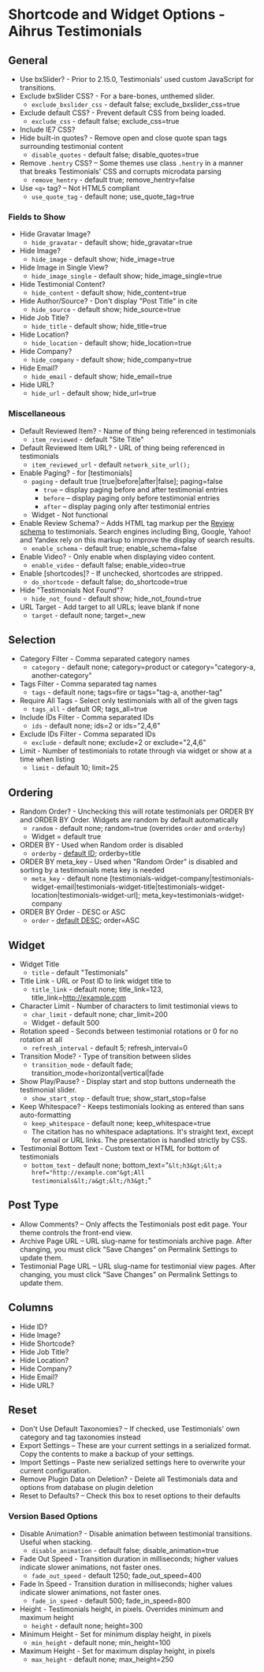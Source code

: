 # Shortcode and Widget Options - Aihrus Testimonials

## General

* Use bxSlider? - Prior to 2.15.0, Testimonials' used custom JavaScript for transitions.
* Exclude bxSlider CSS? - For a bare-bones, unthemed slider.
	* `exclude_bxslider_css` - default false; exclude_bxslider_css=true
* Exclude default CSS? - Prevent default CSS from being loaded.
	* `exclude_css` - default false; exclude_css=true
* Include IE7 CSS?
* Hide built-in quotes? - Remove open and close quote span tags surrounding testimonial content
	* `disable_quotes` - default false; disable_quotes=true
* Remove `.hentry` CSS? – Some themes use class `.hentry` in a manner that breaks Testimonials' CSS and corrupts microdata parsing
	* `remove_hentry` - default true; remove_hentry=false
* Use `<q>` tag? – Not HTML5 compliant
	* `use_quote_tag` - default none; use_quote_tag=true

### Fields to Show

* Hide Gravatar Image?
	* `hide_gravatar` - default show; hide_gravatar=true
* Hide Image?
	* `hide_image` - default show; hide_image=true
* Hide Image in Single View?
	* `hide_image_single` - default show; hide_image_single=true
* Hide Testimonial Content?
	* `hide_content` - default show; hide_content=true
* Hide Author/Source? - Don't display "Post Title" in cite
	* `hide_source` - default show; hide_source=true
* Hide Job Title?
	* `hide_title` - default show; hide_title=true
* Hide Location?
	* `hide_location` - default show; hide_location=true
* Hide Company?
	* `hide_company` - default show; hide_company=true
* Hide Email?
	* `hide_email` - default show; hide_email=true
* Hide URL?
	* `hide_url` - default show; hide_url=true

### Miscellaneous

* Default Reviewed Item? - Name of thing being referenced in testimonials
	* `item_reviewed` - default "Site Title"
* Default Reviewed Item URL? - URL of thing being referenced in testimonials
	* `item_reviewed_url` - default `network_site_url();`
* Enable Paging? - for [testimonials]
	* `paging` - default true [true|before|after|false]; paging=false
		* `true` – display paging before and after testimonial entries
		* `before` – display paging only before testimonial entries
		* `after` – display paging only after testimonial entries
	* Widget - Not functional
* Enable Review Schema? – Adds HTML tag markup per the [Review schema](http://schema.org/Review) to testimonials. Search engines including Bing, Google, Yahoo! and Yandex rely on this markup to improve the display of search results.
	* `enable_schema` - default true; enable_schema=false
* Enable Video? - Only enable when displaying video content.
	* `enable_video` - default false; enable_video=true
* Enable [shortcodes]? - If unchecked, shortcodes are stripped.
	* `do_shortcode` - default false; do_shortcode=true
* Hide "Testimonials Not Found"?
	* `hide_not_found` - default show; hide_not_found=true
* URL Target - Add target to all URLs; leave blank if none
	* `target` - default none; target=_new

## Selection

* Category Filter - Comma separated category names
	* `category` - default none; category=product or category="category-a, another-category"
* Tags Filter - Comma separated tag names
	* `tags` - default none; tags=fire or tags="tag-a, another-tag"
* Require All Tags - Select only testimonials with all of the given tags
	* `tags_all` - default OR; tags_all=true
* Include IDs Filter - Comma separated IDs
	* `ids` - default none; ids=2 or ids="2,4,6"
* Exclude IDs Filter - Comma separated IDs
	* `exclude` - default none; exclude=2 or exclude="2,4,6"
* Limit - Number of testimonials to rotate through via widget or show at a time when listing
	* `limit` - default 10; limit=25

## Ordering

* Random Order? - Unchecking this will rotate testimonials per ORDER BY and ORDER BY Order. Widgets are random by default automatically
	* `random` - default none; random=true (overrides `order` and `orderby`)
	* Widget = default true
* ORDER BY - Used when Random order is disabled
	* `orderby` - [default ID](http://codex.wordpress.org/Class_Reference/WP_Query#Order_.26_Orderby_Parameters); orderby=title
* ORDER BY meta_key - Used when "Random Order" is disabled and sorting by a testimonials meta key is needed
	* `meta_key` - default none [testimonials-widget-company|testimonials-widget-email|testimonials-widget-title|testimonials-widget-location|testimonials-widget-url]; meta_key=testimonials-widget-company
* ORDER BY Order - DESC or ASC
	* `order` - [default DESC](http://codex.wordpress.org/Class_Reference/WP_Query#Order_.26_Orderby_Parameters); order=ASC

## Widget

* Widget Title
	* `title` - default "Testimonials"
* Title Link - URL or Post ID to link widget title to
	* `title_link` - default none; title_link=123, title_link=http://example.com
* Character Limit - Number of characters to limit testimonial views to
	* `char_limit` - default none; char_limit=200
	* Widget - default 500
* Rotation speed - Seconds between testimonial rotations or 0 for no rotation at all
	* `refresh_interval` - default 5; refresh_interval=0
* Transition Mode? - Type of transition between slides
	* `transition_mode` - default fade; transition_mode=horizontal|vertical|fade
* Show Play/Pause? - Display start and stop buttons underneath the testimonial slider.
	* `show_start_stop` - default true; show_start_stop=false
* Keep Whitespace? - Keeps testimonials looking as entered than sans auto-formatting
	* `keep_whitespace` - default none; keep_whitespace=true
	* The citation has no whitespace adaptations. It's straight text, except for email or URL links. The presentation is handled strictly by CSS.
* Testimonial Bottom Text - Custom text or HTML for bottom of testimonials
	* `bottom_text` - default none; bottom_text="`&lt;h3&gt;&lt;a href="http://example.com"&gt;All testimonials&lt;/a&gt;&lt;/h3&gt;`"

## Post Type

* Allow Comments? – Only affects the Testimonials post edit page. Your theme controls the front-end view.
* Archive Page URL – URL slug-name for testimonials archive page. After changing, you must click "Save Changes" on Permalink Settings to update them.
* Testimonial Page URL – URL slug-name for testimonial view pages. After changing, you must click "Save Changes" on Permalink Settings to update them.

## Columns

* Hide ID?	 
* Hide Image?	 
* Hide Shortcode?	 
* Hide Job Title?	 
* Hide Location?	 
* Hide Company?	 
* Hide Email?	 
* Hide URL?	 

## Reset

* Don't Use Default Taxonomies? – If checked, use Testimonials' own category and tag taxonomies instead
* Export Settings – These are your current settings in a serialized format. Copy the contents to make a backup of your settings.
* Import Settings – Paste new serialized settings here to overwrite your current configuration.
* Remove Plugin Data on Deletion? - Delete all Testimonials data and options from database on plugin deletion
* Reset to Defaults? – Check this box to reset options to their defaults

### Version Based Options

* Disable Animation? - Disable animation between testimonial transitions. Useful when stacking.
	* `disable_animation` - default false; disable_animation=true
* Fade Out Speed - Transition duration in milliseconds; higher values indicate slower animations, not faster ones.
	* `fade_out_speed` - default 1250; fade_out_speed=400
* Fade In Speed - Transition duration in milliseconds; higher values indicate slower animations, not faster ones.
	* `fade_in_speed` - default 500; fade_in_speed=800
* Height - Testimonials height, in pixels. Overrides minimum and maximum height
	* `height` - default none; height=300
* Minimum Height - Set for minimum display height, in pixels
	* `min_height` - default none; min_height=100
* Maximum Height - Set for maximum display height, in pixels
	* `max_height` - default none; max_height=250
